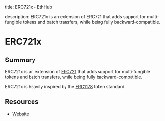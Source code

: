 title: ERC721x - EthHub

description: ERC721x is an extension of ERC721 that adds support for multi-fungible tokens and batch transfers, while being fully backward-compatible.

# ERC721x

## Summary

ERC721x is an extension of [ERC721](https://github.com/econoar/ethhub/tree/5b2440487681e9725c67cfc2350811a3a12e58bc/tokens/what-is-erc/tokens/what-is-erc/erc721.md) that adds support for multi-fungible tokens and batch transfers, while being fully backward-compatible.

ERC721x is heavily inspired by the [ERC1178](https://github.com/ethereum/EIPs/pull/1178/) token standard.

## Resources

* [Website](https://erc721x.org/)


